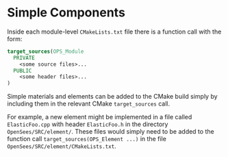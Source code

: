 # Simple Components

Inside each module-level `CMakeLists.txt` file there is a function call
with the form:

``` cmake
target_sources(OPS_Module 
  PRIVATE 
    <some source files>...
  PUBLIC
    <some header files>...
)
```

Simple materials and elements can be added to the CMake build simply by
including them in the relevant CMake `target_sources` call.

For example, a new element might be implemented in a file called
`ElasticFoo.cpp` with header `ElasticFoo.h` in the directory
`OpenSees/SRC/element/`. These files would simply need to be added to
the function call `target_sources(OPS_Element ...)` in the file
`OpenSees/SRC/element/CMakeLists.txt`.
